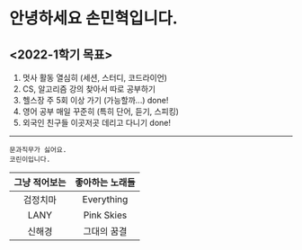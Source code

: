 # 안녕하세요 **손민혁**입니다.
## <2022-1학기 목표>
1. 멋사 활동 열심히 (세션, 스터디, 코드라이언)
2. CS, 알고리즘 강의 찾아서 따로 공부하기
3. 헬스장 주 5회 이상 가기 (가능할까...) done!
4. 영어 공부 매일 꾸준히 (특히 단어, 듣기, 스피킹) 
5. 외국인 친구들 이곳저곳 데리고 다니기 done! <br>
___
```
문과직무가 싫어요.
코린이입니다. 
```
|그냥 적어보는|좋아하는 노래들|
|:--:|:--:|
|검정치마|Everything|
|LANY|Pink Skies|
|신해경|그대의 꿈결|

<!--
**blosson/blosson** is a ✨ _special_ ✨ repository because its `README.md` (this file) appears on your GitHub profile.

Here are some ideas to get you started:

- 🔭 I’m currently working on ...
- 🌱 I’m currently learning ...
- 👯 I’m looking to collaborate on ...
- 🤔 I’m looking for help with ...
- 💬 Ask me about ...
- 📫 How to reach me: ...
- 😄 Pronouns: ...
- ⚡ Fun fact: ...
-->
